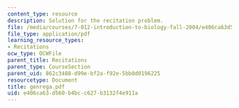 ```yaml
---
content_type: resource
description: Solution for the recitation problem.
file: /media/courses/7-012-introduction-to-biology-fall-2004/e406ca63d560b4bcc627b3132f4e911a_genrega.pdf
file_type: application/pdf
learning_resource_types:
- Recitations
ocw_type: OCWFile
parent_title: Recitations
parent_type: CourseSection
parent_uid: 862c3488-d99e-bf2a-f92e-5bb0d0196225
resourcetype: Document
title: genrega.pdf
uid: e406ca63-d560-b4bc-c627-b3132f4e911a
---
```

